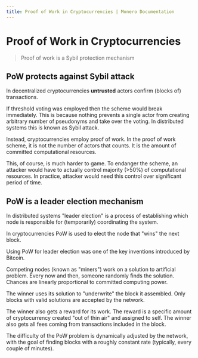```yaml
---
title: Proof of Work in Cryptocurrencies | Monero Documentation
---
```

# Proof of Work in Cryptocurrencies

> Proof of work is a Sybil protection mechanism

## PoW protects against Sybil attack

In decentralized cryptocurrencies **untrusted** actors confirm (blocks of) transactions.

If threshold voting was employed then the scheme would break immediately.
This is because nothing prevents a single actor from creating arbitrary number of pseudonyms and take over the voting.
In distributed systems this is known as Sybil attack.

Instead, cryptocurrencies employ proof of work. In the proof of work scheme,
it is not the number of actors that counts. It is the amount of committed
computational resources.

This, of course, is much harder to game.
To endanger the scheme, an attacker would have to actually control majority (>50%) of computational resources.
In practice, attacker would need this control over significant period of time.  

## PoW is a leader election mechanism

In distributed systems "leader election" is a process of establishing which node is responsible for (temporarily) coordinating the system.

In cryptocurrencies PoW is used to elect the node that "wins" the next block.

Using PoW for leader election was one of the key inventions introduced by Bitcoin.

Competing nodes (known as "miners") work on a solution to artificial problem.
Every now and then, someone randomly finds the solution.
Chances are linearly proportional to committed computing power.

The winner uses its solution to "underwrite" the block it assembled. Only blocks with valid solutions are accepted by the network.

The winner also gets a reward for its work. The reward is a specific amount of cryptocurrency created "out of thin air" and assigned to self. The winner also gets all fees coming from transactions included in the block.

The difficulty of the PoW problem is dynamically adjusted by the network, with the goal of finding blocks with a roughly constant rate (typically, every couple of minutes).
